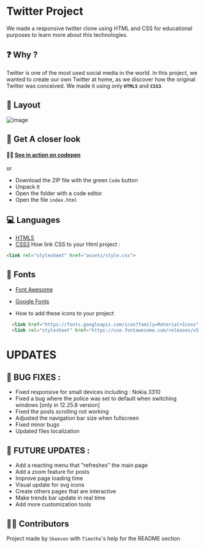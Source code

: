 # Twitter Project
We made a responsive twitter clone using HTML and CSS for educational purposes to learn more about this technologies.
##  ❓ Why ?
Twitter is one of the most used social media in the world. In this project, we wanted to create our own Twitter at home, as we discover how the original Twitter was conceived. 
We made it using only **`HTML5`** and **`CSS3`**.

## 🎴 Layout
![image](https://user-images.githubusercontent.com/91453728/142189521-9a4051ae-bc24-4438-973b-f75b7612ec2b.png)

## 👀 Get A closer look

#### 🚀🔥 [See in action on codepen](https://codepen.io/timothecdgp/pen/JjywLgJ)
or
* Download the ZIP file with the green `Code` button
* Unpack it
* Open the folder with a code editor
* Open the file `index.html`


## 💻 Languages
* [HTML5](https://www.w3schools.com/html/)
* [CSS3](https://www.w3schools.com/css/)
How link CSS to your Html project :
```html
<link rel="stylesheet" href="assets/style.css">
```
## 🔣 Fonts
* [Font Awesome](https://fonts.google.com)
* [Google Fonts](https://fonts.google.com)

* How to add these icons to your project
```html
  <link href="https://fonts.googleapis.com/icon?family=Material+Icons" rel="stylesheet">
  <link rel="stylesheet" href="https://use.fontawesome.com/releases/v5.0.8/[YOUR CSS FILE]"
```

# UPDATES
## 🔧 BUG FIXES :
* Fixed responsive for small devices including : Nokia 3310
* Fixed a bug where the police was set to default when switching windows [only in 12.25.8 version]
* Fixed the posts scrolling not working
* Adjusted the navigation bar size when fullscreen
* Fixed minor bugs
* Updated files localization

## 📰 FUTURE UPDATES :
* Add a reacting menu that "refreshes" the main page
* Add a zoom feature for posts
* Improve page loading time
* Visual update for svg icons
* Create others pages that are interactive
* Make trends bar update in real time
* Add more customization tools

## 🙍‍♂️ Contributors
Project made by 
`Skeeven` with `Timothe`'s help for the README section  
